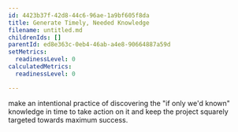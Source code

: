 ```yaml
---
id: 4423b37f-42d8-44c6-96ae-1a9bf605f8da
title: Generate Timely, Needed Knowledge
filename: untitled.md
childrenIds: []
parentId: ed8e363c-0eb4-46ab-a4e8-90664887a59d
setMetrics:
  readinessLevel: 0
calculatedMetrics:
  readinessLevel: 0

---
```

make an intentional practice of discovering the "if only we'd known" knowledge in time to take action on it and keep the project squarely targeted towards maximum success.
